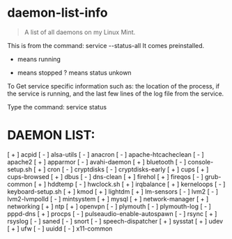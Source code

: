 # daemon-list-info

> A list of all daemons on my Linux Mint.

This is from the command: service --status-all
It comes preinstalled.

+ means running
- means stopped
? means status unkown




To Get service specific information such as: 
the location of the process, 
if the service is running, 
and the last few lines of the log file from the service.

Type the command: 
service <service name> status


DAEMON LIST:
============================
 [ + ]  acpid
 [ - ]  alsa-utils
 [ - ]  anacron
 [ - ]  apache-htcacheclean
 [ - ]  apache2
 [ + ]  apparmor
 [ - ]  avahi-daemon
 [ + ]  bluetooth
 [ - ]  console-setup.sh
 [ + ]  cron
 [ - ]  cryptdisks
 [ - ]  cryptdisks-early
 [ + ]  cups
 [ + ]  cups-browsed
 [ + ]  dbus
 [ - ]  dns-clean
 [ + ]  firehol
 [ + ]  fireqos
 [ - ]  grub-common
 [ + ]  hddtemp
 [ - ]  hwclock.sh
 [ + ]  irqbalance
 [ + ]  kerneloops
 [ - ]  keyboard-setup.sh
 [ + ]  kmod
 [ + ]  lightdm
 [ + ]  lm-sensors
 [ - ]  lvm2
 [ - ]  lvm2-lvmpolld
 [ - ]  mintsystem
 [ + ]  mysql
 [ + ]  network-manager
 [ + ]  networking
 [ + ]  ntp
 [ + ]  openvpn
 [ - ]  plymouth
 [ - ]  plymouth-log
 [ - ]  pppd-dns
 [ + ]  procps
 [ - ]  pulseaudio-enable-autospawn
 [ - ]  rsync
 [ + ]  rsyslog
 [ - ]  saned
 [ - ]  snort
 [ - ]  speech-dispatcher
 [ + ]  sysstat
 [ + ]  udev
 [ + ]  ufw
 [ - ]  uuidd
 [ - ]  x11-common
